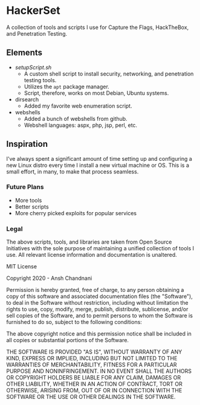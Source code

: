 # HackerSet
A collection of tools and scripts I use for Capture the Flags, HackTheBox, and Penetration Testing.

## Elements
- *setupScript.sh* 
  - A custom shell script to install security, networking, and penetration testing tools. 
  - Utilizes the `apt` package manager.
  - Script, therefore, works on most Debian, Ubuntu systems.
- dirsearch
  - Added my favorite web enumeration script.
- webshells
  - Added a bunch of webshells from github.
  - Webshell languages: aspx, php, jsp, perl, etc.
  
## Inspiration
I've always spent a significant amount of time setting up and configuring a new Linux distro every time I install a new virtual machine or OS. This is a small effort, in many, to make that process seamless. 

### Future Plans

- More tools
- Better scripts
- More cherry picked exploits for popular services

### Legal
The above scripts, tools, and libraries are taken from Open Source Initiatives with the sole purpose of maintaining a unified collection of tools I use. All relevant license information and documentation is unaltered.

MIT License

Copyright 2020 - Ansh Chandnani

Permission is hereby granted, free of charge, to any person obtaining a copy of this software and associated documentation files (the "Software"), to deal in the Software without restriction, including without limitation the rights to use, copy, modify, merge, publish, distribute, sublicense, and/or sell copies of the Software, and to permit persons to whom the Software is furnished to do so, subject to the following conditions:

The above copyright notice and this permission notice shall be included in all copies or substantial portions of the Software.

THE SOFTWARE IS PROVIDED "AS IS", WITHOUT WARRANTY OF ANY KIND, EXPRESS OR IMPLIED, INCLUDING BUT NOT LIMITED TO THE WARRANTIES OF MERCHANTABILITY, FITNESS FOR A PARTICULAR PURPOSE AND NONINFRINGEMENT. IN NO EVENT SHALL THE AUTHORS OR COPYRIGHT HOLDERS BE LIABLE FOR ANY CLAIM, DAMAGES OR OTHER LIABILITY, WHETHER IN AN ACTION OF CONTRACT, TORT OR OTHERWISE, ARISING FROM, OUT OF OR IN CONNECTION WITH THE SOFTWARE OR THE USE OR OTHER DEALINGS IN THE SOFTWARE.
